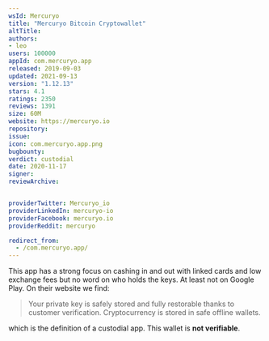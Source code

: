 ```yaml
---
wsId: Mercuryo
title: "Mercuryo Bitcoin Cryptowallet"
altTitle: 
authors:
- leo
users: 100000
appId: com.mercuryo.app
released: 2019-09-03
updated: 2021-09-13
version: "1.12.13"
stars: 4.1
ratings: 2350
reviews: 1391
size: 60M
website: https://mercuryo.io
repository: 
issue: 
icon: com.mercuryo.app.png
bugbounty: 
verdict: custodial
date: 2020-11-17
signer: 
reviewArchive:


providerTwitter: Mercuryo_io
providerLinkedIn: mercuryo-io
providerFacebook: mercuryo.io
providerReddit: mercuryo

redirect_from:
  - /com.mercuryo.app/
---
```



This app has a strong focus on cashing in and out with linked cards and low
exchange fees but no word on who holds the keys. At least not on Google Play.
On their website we find:

> Your private key is safely stored and fully restorable thanks to customer
  verification. Cryptocurrency is stored in safe offline wallets.

which is the definition of a custodial app. This wallet is **not verifiable**.

